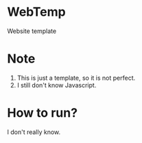 # WebTemp

Website template

# Note
 1. This is just a template, so it is not perfect.
 2. I still don't know Javascript.

# How to run?
I don't really know.
 

